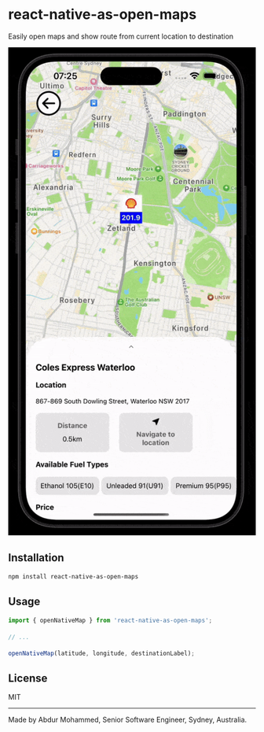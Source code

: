 # react-native-as-open-maps

Easily open maps and show route from current location to destination

![alt text](https://github.com/AbdurM/react-native-as-open-maps/blob/main/example.gif)

## Installation

```sh
npm install react-native-as-open-maps
```

## Usage

```js
import { openNativeMap } from 'react-native-as-open-maps';

// ...

openNativeMap(latitude, longitude, destinationLabel);
```

## License

MIT

---

Made by Abdur Mohammed, Senior Software Engineer, Sydney, Australia.
